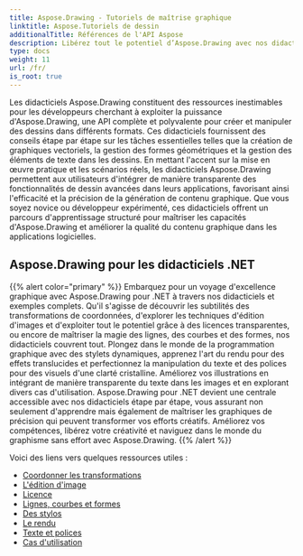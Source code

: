 ```yaml
---
title: Aspose.Drawing - Tutoriels de maîtrise graphique
linktitle: Aspose.Tutoriels de dessin
additionalTitle: Références de l'API Aspose
description: Libérez tout le potentiel d’Aspose.Drawing avec nos didacticiels complets. Maîtrisez la manipulation graphique dans tous les langages pour améliorer l'apparence et l'efficacité des logiciels.
type: docs
weight: 11
url: /fr/
is_root: true
---
```


Les didacticiels Aspose.Drawing constituent des ressources inestimables pour les développeurs cherchant à exploiter la puissance d'Aspose.Drawing, une API complète et polyvalente pour créer et manipuler des dessins dans différents formats. Ces didacticiels fournissent des conseils étape par étape sur les tâches essentielles telles que la création de graphiques vectoriels, la gestion des formes géométriques et la gestion des éléments de texte dans les dessins. En mettant l'accent sur la mise en œuvre pratique et les scénarios réels, les didacticiels Aspose.Drawing permettent aux utilisateurs d'intégrer de manière transparente des fonctionnalités de dessin avancées dans leurs applications, favorisant ainsi l'efficacité et la précision de la génération de contenu graphique. Que vous soyez novice ou développeur expérimenté, ces didacticiels offrent un parcours d'apprentissage structuré pour maîtriser les capacités d'Aspose.Drawing et améliorer la qualité du contenu graphique dans les applications logicielles.

## Aspose.Drawing pour les didacticiels .NET
{{% alert color="primary" %}}
Embarquez pour un voyage d'excellence graphique avec Aspose.Drawing pour .NET à travers nos didacticiels et exemples complets. Qu'il s'agisse de découvrir les subtilités des transformations de coordonnées, d'explorer les techniques d'édition d'images et d'exploiter tout le potentiel grâce à des licences transparentes, ou encore de maîtriser la magie des lignes, des courbes et des formes, nos didacticiels couvrent tout. Plongez dans le monde de la programmation graphique avec des stylets dynamiques, apprenez l'art du rendu pour des effets translucides et perfectionnez la manipulation du texte et des polices pour des visuels d'une clarté cristalline. Améliorez vos illustrations en intégrant de manière transparente du texte dans les images et en explorant divers cas d'utilisation. Aspose.Drawing pour .NET devient une centrale accessible avec nos didacticiels étape par étape, vous assurant non seulement d'apprendre mais également de maîtriser les graphiques de précision qui peuvent transformer vos efforts créatifs. Améliorez vos compétences, libérez votre créativité et naviguez dans le monde du graphisme sans effort avec Aspose.Drawing.
{{% /alert %}}

Voici des liens vers quelques ressources utiles :
 
- [Coordonner les transformations](./net/coordinate-transformations/)
- [L'édition d'image](./net/image-editing/)
- [Licence](./net/licensing/)
- [Lignes, courbes et formes](./net/lines-curves-and-shapes/)
- [Des stylos](./net/pens/)
- [Le rendu](./net/rendering/)
- [Texte et polices](./net/text-and-fonts/)
- [Cas d'utilisation](./net/use-cases/)
